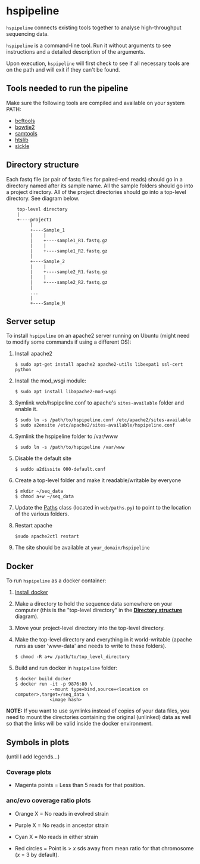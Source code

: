 # hspipeline
`hspipeline` connects existing tools together to analyse high-throughput sequencing data.

`hspipeline` is a command-line tool. Run it without arguments to see instructions and a detailed description of the arguments. 

Upon execution, `hspipeline` will first check to see if all necessary tools are on the path and will exit if they can't be found.

## Tools needed to run the pipeline

Make sure the following tools are compiled and available on your system PATH:

* [bcftools](https://github.com/samtools/bcftools)
* [bowtie2](https://github.com/BenLangmead/bowtie2)
* [samtools](https://github.com/samtools/samtools)
* [htslib](https://github.com/samtools/htslib)
* [sickle](https://github.com/najoshi/sickle)

## Directory structure
Each fastq file (or pair of fastq files for paired-end reads) should go in a directory named after its sample name. All the sample folders should go into a project directory. All of the project directories should go into a top-level directory. See diagram below.

```
    top-level directory
    |
    +----project1
         |
         +----Sample_1
         |    |
         |    +----sample1_R1.fastq.gz
         |    |
         |    +----sample1_R2.fastq.gz
         |
         +----Sample_2  
         |    |
         |    +----sample2_R1.fastq.gz
         |    |
         |    +----sample2_R2.fastq.gz
         |
         ...
         |
         +----Sample_N
```

## Server setup
To install `hspipeline` on an apache2 server running on Ubuntu (might need to modify some commands if using a different OS):

1. Install apache2

       $ sudo apt-get install apache2 apache2-utils libexpat1 ssl-cert python

2. Install the mod_wsgi module:

       $ sudo apt install libapache2-mod-wsgi

3. Symlink web/hspipeline.conf to apache's `sites-available` folder and enable it.
       
       $ sudo ln -s /path/to/hspipeline.conf /etc/apache2/sites-available
       $ sudo a2ensite /etc/apache2/sites-available/hspipeline.conf
       
 4. Symlink the hspipeline folder to /var/www
 
        $ sudo ln -s /path/to/hspipeline /var/www
 
 5. Disable the default site

        $ suddo a2dissite 000-default.conf
          
 6. Create a top-level folder and make it readable/writable by everyone
    
        $ mkdir ~/seq_data
        $ chmod a+w ~/seq_data
        
 7. Update the [Paths](https://github.com/nodice73/hspipeline/blob/master/web/paths.py) class (located in `web/paths.py`) to point to the location of the various folders.
 
 8. Restart apache
    
        $sudo apache2ctl restart

 10. The site should be available at `your_domain/hspipeline`

## Docker
To run `hspipeline` as a docker container:

1. [Install docker](https://www.docker.com/products/docker-desktop)

2. Make a directory to hold the sequence data somewhere on your computer (this is the "top-level directory" in the [**Directory structure**](https://github.com/nodice73/hspipeline/blob/master/README.md#Directory-structure) diagram).

3. Move your project-level directory into the top-level directory.

3. Make the top-level directory and everything in it world-writable (apache runs as user 'www-data' and needs to write to these folders).

       $ chmod -R a+w /path/to/top_level_directory

4. Build and run docker in `hspipeline` folder:

       $ docker build docker
       $ docker run -it -p 9876:80 \
                    --mount type=bind,source=<location on computer>,target=/seq_data \
                    <image hash>

**NOTE:** If you want to use symlinks instead of copies of your data files, you need to mount the directories containing the original (unlinked) data as well so that the links will be valid inside the docker environment.

## Symbols in plots
(until I add legends...)

### Coverage plots
* Magenta points = Less than 5 reads for that position.

### anc/evo coverage ratio plots
* Orange X = No reads in evolved strain
* Purple X = No reads in ancestor strain
* Cyan X = No reads in either strain

* Red circles = Point is > *x* sds away from mean ratio for that chromosome (*x* = 3 by default).
